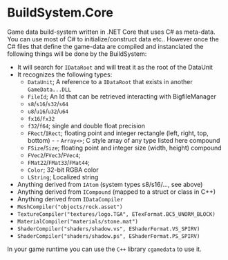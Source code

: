 # BuildSystem.Core

Game data build-system written in .NET Core that uses C# as meta-data.
You can use most of C# to initialize/construct data etc.. However once
the C# files that define the game-data are compiled and instanciated the
following things will be done by the BuildSystem:

- It will search for ``IDataRoot`` and will treat it as the root of the DataUnit
- It recognizes the following types:
  - ``DataUnit``; A reference to a ``IDataRoot`` that exists in another ``GameData...DLL``
  - ``FileId``; An Id that can be retrieved interacting with BigfileManager
  - ``s8``/``s16``/``s32``/``s64``
  - ``u8``/``u16``/``u32``/``u64``
  - ``fx16``/``fx32``
  - ``f32``/``f64``; single and double float precision
  - ``FRect``/``IRect``; floating point and integer rectangle (left, right, top, bottom)   - - ``Array<>``; C style array of any type listed here
compound
  - ``FSize``/``Size``; floating point and integer size (width, height) compound
  - ``FVec2``/``FVec3``/``FVec4``;
  - ``FMat22``/``FMat33``/``FMat44``;
  - ``Color``; 32-bit RGBA color
  - ``LString``; Localized string
 - Anything derived from ``IAtom`` (system types s8/s16/..., see above)
 - Anything derived from ``ICompound`` (mapped to a struct or class in C++)
 - Anything derived from ``IDataCompiler``
  - ```MeshCompiler("objects/rock.asset")```
  - ```TextureCompiler("textures/logo.TGA", ETexFormat.BC5_UNORM_BLOCK)```
  - ```MaterialCompiler("materials/stone.mat")```
  - ```ShaderCompiler("shaders/shadow.vs", EShaderFormat.VS_SPIRV)```
  - ```ShaderCompiler("shaders/shadow.ps", EShaderFormat.PS_SPIRV)```

In your game runtime you can use the `C++` library `cgamedata` to use it.
